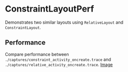 # ConstraintLayoutPerf
Demonstrates two similar layouts using `RelativeLayout` and `ConstraintLayout`.

## Performance
Compare performance between `./captures/constraint_activity_oncreate.trace` and `./captures/relative_activity_oncreate.trace`. [Image](https://i.imgur.com/6OCCCvK.png)

